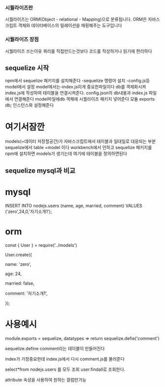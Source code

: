 ### 시퀄라이즈란
시퀄라이즈는 ORM(Object - relational - Mapping)으로 분류됩니다. ORM은 자바스크립트 객체와 데이터베이스의 릴레이션을 매핑해주는 도구입니다
### 시퀄라이즈 장점
시퀄라이즈 쓰는이유 쿼리를 직접만드는것보다  코드를 작성하거나 읽기에 편리하다


## sequelize 시작
 npm에서 sequelize 패키지를 설치해준다 
-sequelize 명령어 설치 
-config.js등 model에서 설정 
model에서는-index.js이게 중요한파일이다
db를 객체화시켜 index.js에 작성하여 테이블을 연결시켜준다.
config.json의 db내용과 index.js 파일에서 연결해준다
model파일에db 객체에 시퀄라이즈 패키지 넣어준다
모듈 exports db;
인스턴스화 설정해준다 

# 여기서잠깐
models(=데이터 저장할공간)가 자바스크립트에서 테이블과 일대일로 대응되는 부분
sequelize에서 table =model 이다 workbench에서 안하고 sequelize 패키지를 npm에 설치하면 models가 생기는데 여기에 테이블을 정의하면된다

## sequelize mysql과 비교

# mysql
INSERT INTO nodejs.users (name, age, married, comment) VALUES ('zero',24,0,'자기소개1');         
# orm
const { User } = require('../models')

User.create({

  name: 'zero',
  
  age: 24,
  
  married: false,
  
  comment: '자기소개1',
  
});



# 사용예시 

module.exports = sequelize, datatypes =>
return sequelize.defie('comment')

sequelize.define comment라는 테이블이 만들어진다 

index가 가장중요한데 index.js에서 다시 comment.js를 불러준다

select*from nodejs.users 를 모두 조회 user.findall로 조회한다.

attribute 속성을 사용하여 원하는 컬럼만가능


